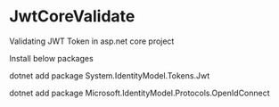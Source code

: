 # JwtCoreValidate
Validating JWT Token in asp.net core project

Install below packages

dotnet add package System.IdentityModel.Tokens.Jwt 

dotnet add package Microsoft.IdentityModel.Protocols.OpenIdConnect
